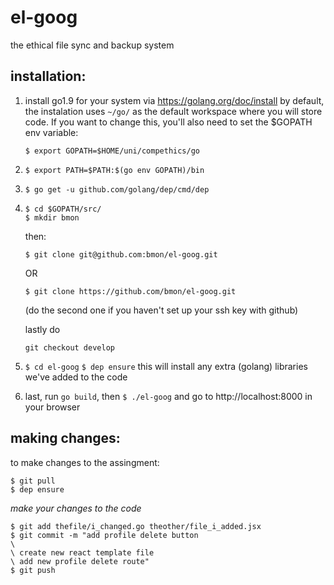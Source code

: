 # el-goog
the ethical file sync and backup system

## installation:
1. install go1.9 for your system via https://golang.org/doc/install
    by default, the instalation uses `~/go/` as the default workspace
    where you will store code. If you want to change this, you'll also
    need to set the $GOPATH env variable:

      `$ export GOPATH=$HOME/uni/compethics/go`

2. `$ export PATH=$PATH:$(go env GOPATH)/bin`
3. `$ go get -u github.com/golang/dep/cmd/dep`
4. ```
   $ cd $GOPATH/src/
   $ mkdir bmon
   ```

   then:

   `$ git clone git@github.com:bmon/el-goog.git`

   OR

   `$ git clone https://github.com/bmon/el-goog.git`

   (do the second one if you haven't set up your ssh key with github)

   lastly do

   `git checkout develop`

5. `$ cd el-goog`
   `$ dep ensure`
   this will install any extra (golang) libraries we've added to the code

6. last, run `go build`, then
   `$ ./el-goog`
   and go to http://localhost:8000 in your browser



## making changes:

to make changes to the assingment:

```
$ git pull
$ dep ensure
```

_make your changes to the code_

```
$ git add thefile/i_changed.go theother/file_i_added.jsx
$ git commit -m "add profile delete button
\
\ create new react template file
\ add new profile delete route"
$ git push
```
